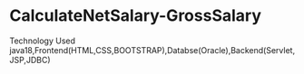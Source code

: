 # CalculateNetSalary-GrossSalary
Technology Used java18,Frontend(HTML,CSS,BOOTSTRAP),Databse(Oracle),Backend(Servlet,JSP,JDBC)
